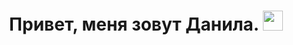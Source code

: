 <h1 align="center">Привет, меня зовут Данила.</a> 
<img src="https://github.com/blackcater/blackcater/raw/main/images/Hi.gif" height="32"/></h1>
